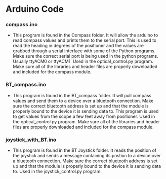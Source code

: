 # Arduino Code

### compass.ino
* This program is found in the Compass folder. It will allow the arduino to read compass values and prints them to the serial port. This is used to read the heading in degrees of the positioner and the values are grabbed through a serial interface with some of the Python programs. Make sure the correct serial port is being used in the python programs. Usually ttyACM0 or ttyACM1. Used in the optical_control.py program. Make sure all of the libraries and header files are properly downloaded and included for the compass module.

### BT_compass.ino
* This program is found in the BT_compass folder. It will pull compass values and send them to a device over a bluetooth connection. Make sure the correct bluetooth address is set up and that the module is properly bound to the device it is sending data to. This program is used to get values from the scope a few feet away from positioner. Used in the optical_control.py program. Make sure all of the libraries and header files are properly downloaded and included for the compass module.

### joystick_with_BT.ino
* This program is found in the BT Joystick folder. It reads the position of the joystick and sends a message containing its postion to a device over a bluetooth connection. Make sure the correct bluetooth address is set up and that the module is properly bound to the device it is sending data to. Used in the joystick_control.py program.

